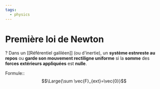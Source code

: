 ```yaml
---
tags:
  - physics
---
```

# Première loi de Newton
?
Dans un [[Référentiel galiléen]] (ou d'inertie), un **système  estnreste au repos** ou **garde son mouvement rectiligne uniforme** si la **somme** des **forces extérieurs appliquées** est **nulle**.

Formule::$$\Large{\sum \vec{F}_{ext}=\vec{0}}$$